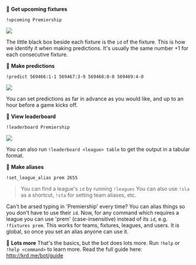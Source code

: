 🔸 **Get upcoming fixtures**
```
!upcoming Premiership
```
![](https://i.imgur.com/gP9GP2K.png)

The little black box beside each fixture is the `id` of the fixture. This is how we identify it when making predictions. It's usually the same number +1 for each consecutive fixture.

🔸 **Make predictions**
```
!predict 569466:1-1 569467:3-9 569468:0-0 569469:4-0
```
![](https://i.imgur.com/thauolr.png)

You can set predictions as far in advance as you would like, and up to an hour before a game kicks off.

🔸 **View leaderboard**
```
!leaderboard Premiership
```
![](https://i.imgur.com/7Kah2E1.png)

You can also run `!leaderboard <league> table` to get the output in a tabular format.

🔸 **Make aliases**
```
!set_league_alias prem 2655
```
> You can find a league's `id` by running `!leagues`
> You can also use `!sla` as a shortcut, `!sta` for setting team aliases, etc.

Can't be arsed typing in 'Premiership' every time? You can alias things so you don't have to use their `id`. Now, for any command which requires a league you can use 'prem' (case-insensitive) instead of its `id`, e.g. `!fixtures prem`. This works for teams, fixtures, leagues, and users. It is global, so once you set an alias anyone can use it.

🔸 **Lots more**
That's the basics, but the bot does lots more.  Run `!help` or `!help <command>` to learn more. Read the full guide here: http://krd.me/bot/guide
